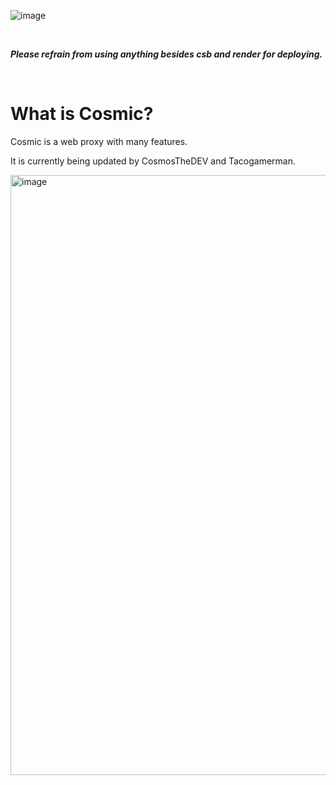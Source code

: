 

![image](https://github.com/CosmicProxy-DEV/Cosmic/assets/119009502/242f289e-eb4f-46d9-a368-ae093ace4e1b)

<br>

***Please refrain from using anything besides csb and render for deploying.***

<br>

# What is Cosmic? 

Cosmic is a web proxy with many features.

It is currently being updated by CosmosTheDEV and Tacogamerman.

<img width="960" alt="image" src="https://github.com/CosmicProxy-DEV/Cosmic/assets/119009502/81e479a1-4f83-4b3f-985e-aad9291380a4">

